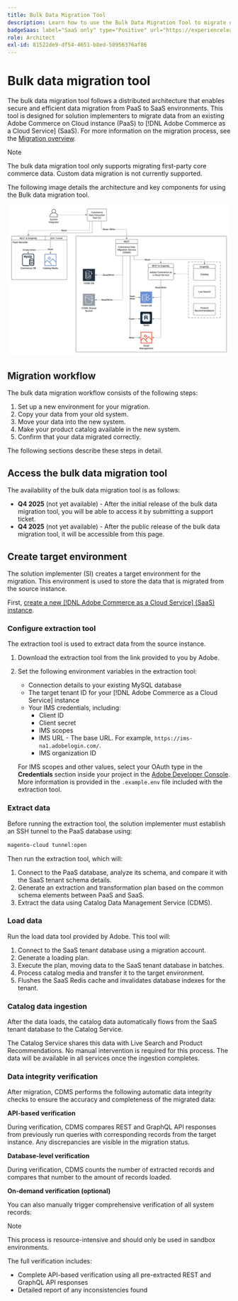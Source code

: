 ```yaml
---
title: Bulk Data Migration Tool
description: Learn how to use the Bulk Data Migration Tool to migrate data from your existing Adobe Commerce on Cloud instance to [!DNL Adobe Commerce as a Cloud Service].
badgeSaas: label="SaaS only" type="Positive" url="https://experienceleague.adobe.com/en/docs/commerce/user-guides/product-solutions" tooltip="Applies to Adobe Commerce as a Cloud Service and Adobe Commerce Optimizer projects only (Adobe-managed SaaS infrastructure)."
role: Architect
exl-id: 81522de9-df54-4651-b8ed-58956376af86
---
```

# Bulk data migration tool

The bulk data migration tool follows a distributed architecture that enables secure and efficient data migration from PaaS to SaaS environments. This tool is designed for solution implementers to migrate data from an existing Adobe Commerce on Cloud instance (PaaS) to [!DNL Adobe Commerce as a Cloud Service] (SaaS). For more information on the migration process, see the [Migration overview](./overview.md).

>[!NOTE]
>
>The bulk data migration tool only supports migrating first-party core commerce data. Custom data migration is not currently supported.

The following image details the architecture and key components for using the Bulk data migration tool.

![Bulk Data Migration Tool architecture](../assets/bulk-data-diagram.png)

## Migration workflow

The bulk data migration workflow consists of the following steps:

1. Set up a new environment for your migration.
1. Copy your data from your old system.
1. Move your data into the new system.
1. Make your product catalog available in the new system.
1. Confirm that your data migrated correctly.

The following sections describe these steps in detail.

## Access the bulk data migration tool

The availability of the bulk data migration tool is as follows:

- **Q4 2025** (not yet available) - After the initial release of the bulk data migration tool, you will be able to access it by submitting a support ticket.
- **Q4 2025** (not yet available) - After the public release of the bulk data migration tool, it will be accessible from this page.

## Create target environment

The solution implementer (SI) creates a target environment for the migration. This environment is used to store the data that is migrated from the source instance.

First, [create a new [!DNL Adobe Commerce as a Cloud Service] (SaaS) instance](../getting-started.md#create-an-instance).

### Configure extraction tool

The extraction tool is used to extract data from the source instance.

1. Download the extraction tool from the link provided to you by Adobe.
1. Set the following environment variables in the extraction tool:
   - Connection details to your existing MySQL database
   - The target tenant ID for your [!DNL Adobe Commerce as a Cloud Service] instance
   - Your IMS credentials, including:
      - Client ID
      - Client secret
      - IMS scopes
      - IMS URL - The base URL. For example, `https://ims-na1.adobelogin.com/`.
      - IMS organization ID

   For IMS scopes and other values, select your OAuth type in the **Credentials** section inside your project in the [Adobe Developer Console](https://developer.adobe.com/console/). More information is provided in the `.example.env` file included with the extraction tool.

### Extract data

Before running the extraction tool, the solution implementer must establish an SSH tunnel to the PaaS database using:

```bash
magento-cloud tunnel:open
```

Then run the extraction tool, which will: 

1. Connect to the PaaS database, analyze its schema, and compare it with the SaaS tenant schema details.
1. Generate an extraction and transformation plan based on the common schema elements between PaaS and SaaS.
1. Extract the data using Catalog Data Management Service (CDMS).

### Load data

Run the load data tool provided by Adobe. This tool will:

1. Connect to the SaaS tenant database using a migration account.
1. Generate a loading plan.
1. Execute the plan, moving data to the SaaS tenant database in batches.
1. Process catalog media and transfer it to the target environment.
1. Flushes the SaaS Redis cache and invalidates database indexes for the tenant.

### Catalog data ingestion

After the data loads, the catalog data automatically flows from the SaaS tenant database to the Catalog Service.

The Catalog Service shares this data with Live Search and Product Recommendations. No manual intervention is required for this process. The data will be available in all services once the ingestion completes.

### Data integrity verification

After migration, CDMS performs the following automatic data integrity checks to ensure the accuracy and completeness of the migrated data:

**API-based verification**

During verification, CDMS compares REST and GraphQL API responses from previously run queries with corresponding records from the target instance. Any discrepancies are visible in the migration status.

**Database-level verification**

During verification, CDMS counts the number of extracted records and compares that number to the amount of records loaded.

**On-demand verification (optional)**

You can also manually trigger comprehensive verification of all system records:

>[!NOTE]
>
>This process is resource-intensive and should only be used in sandbox environments.

The full verification includes:

- Complete API-based verification using all pre-extracted REST and GraphQL API responses
- Detailed report of any inconsistencies found
